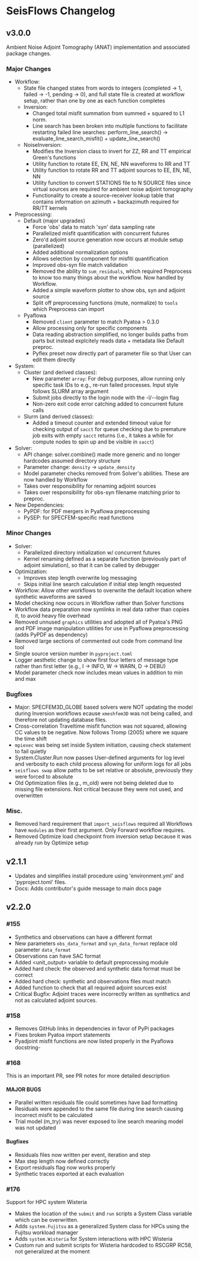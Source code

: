 # SeisFlows Changelog

## v3.0.0

Ambient Noise Adjoint Tomography (ANAT) implementation and associated package
changes.

### Major Changes
- Workflow:
    - State file changed states from words to integers (completed -> 1, 
      failed -> -1, pending -> 0), and full state file is created at workflow
      setup, rather than one by one as each function completes
    - Inversion:
        - Changed total misfit summation from summed + squared to L1 norm.
        - Line search has been broken into multiple functions to facilitate
          restarting failed line searches: 
          perform_line_search() -> evaluate_line_search_misfit() + update_line_search()
    - NoiseInversion:
        - Modifies the Inversion class to invert for ZZ, RR and TT empirical 
          Green's functions
        - Utility function to rotate EE, EN, NE, NN waveforms to RR and TT
        - Utility function to rotate RR and TT adjoint sources to EE, EN, NE, NN
        - Utility function to convert STATIONS file to N SOURCE files since 
          virtual sources are required for ambient noise adjoint tomography
        - Functionality to create a source-receiver lookup table that contains
          information on azimuth + backazimuth required for RR/TT kernels
- Preprocessing:
    - Default (major upgrades)
        - Force 'obs' data to match 'syn' data sampling rate
        - Parallelized misfit quantification with concurrent futures
        - Zero'd adjoint source generation now occurs at module setup 
          (parallelized)
        - Added additional normalization options
        - Allows selection by component for misfiti quantification
        - Improved obs-syn file match validation
        - Removed the ability to `sum_residuals`, which required Preprocess to 
          know too many things about the workflow. Now handled by Workflow.
        - Added a simple waveform plotter to show obs, syn and adjoint source
        - Split off preprocessing functions (mute, normalize) to `tools` which
          Preprocess can import
    - Pyaflowa
        - Removed `client` parameter to match Pyatoa > 0.3.0
        - Allow processing only for specific components
        - Data reading abstraction simplified, no longer builds paths from parts
          but instead explcitely reads data + metadata like Default preproc.
        - Pyflex preset now directly part of parameter file so that User can
          edit them directly
- System:
    - Cluster (and derived classes):
        - New parameter `array`: For debug purposes, allow running only specific
          task IDs to e.g., re-run failed processes. Input style follows SLURM
          array argument 
        - Submit jobs directly to the login node with the -l/--login flag
        - Non-zero exit code error catching added to concurrent future calls
    - Slurm (and derived classes): 
        - Added a timeout counter and extended timeout value for checking
          output of `sacct` for queue checking due to premature job exits with
          empty `sacct` returns (i.e., it takes a while for compute nodes to 
          spin up and be visible in `sacct`)
- Solver: 
    - API change: solver.combine() made more generic and no longer hardcodes
      assumed directory structure
    - Parameter change: `density` -> `update_density`
    - Model parameter checks removed from Solver's abilities. These are now 
      handled by Workflow
    - Takes over responsibility for renaming adjoint sources 
    - Takes over responsibility for obs-syn filename matching prior to preproc.
- New Dependencies:
    - PyPDF: for PDF mergers in Pyaflowa preprocessing
    - PySEP: for SPECFEM-specific read functions 

### Minor Changes
- Solver: 
    - Parallelized directory initialization w/ concurrent futures
    - Kernel renaming defined as a separate function (previously part of 
      adjoint simulation), so that it can be called by debugger
- Optimization:
    - Improves step length overwrite log messaging
    - Skips initial line search calculation if initial step length requested
- Workflow: Allow other workflows to overwrite the default location where 
  synthetic waveforms are saved
- Model checking now occurs in Workflow rather than Solver functions
- Workflow data preparation now symlinks in real data rather than copies it,
  to avoid heavy file overhead
- Removed unnused `graphics` utilities and adopted all of Pyatoa's PNG and PDF
  image manipulation utilities for use in Pyaflowa preprocessing (adds PyPDF as
  dependency)
- Removed large sections of commented out code from command line tool
- Single source version number in `pyproject.toml`
- Logger aesthetic change to show first four letters of message type rather than
  first letter (e.g., I -> INFO, W -> WARN, D -> DEBU)
- Model parameter check now includes mean values in addition to min and max

### Bugfixes
- Major: SPECFEM3D\_GLOBE based solvers were NOT updating the model during 
  Inversion workflows ecause `xmeshfem3D` was not being called, and therefore 
  not updating database files.
- Cross-correlation Traveltime misfit function was not squared, allowing CC 
  values to be negative. Now follows Tromp (2005) where we square the time shift
- `mpiexec` was being set inside System initiation, causing check statement to 
  fail quietly
- System.Cluster.Run now passes User-defined arguments for log level and 
  verbosity to each child process allowing for uniform logs for all jobs
- `seisflows swap` allow paths to be set relative or absolute, previously they
  were forced to absolute
- Old Optimization files (e.g., m\_old) were not being deleted due to missing 
  file extensions. Not critical because they were not used, and overwritten

### Misc.
- Removed hard requirement that `import_seisflows` required all Workflows have
  `modules` as their first argument. Only Forward workflow requires.
- Removed Optimize load checkpoint from inversion setup because it was already
  run by Optimize setup



## v2.1.1

- Updates and simplifies install procedure using 'environment.yml' and 
  'pyproject.toml' files. 
- Docs: Adds contributor's guide message to main docs page

## v2.2.0

### #155
- Synthetics and observations can have a different format
- New parameters `obs_data_format` and `syn_data_format` replace old parameter
  `data_format`
- Observations can have SAC format
- Added <unit_output> variable to default preprocessing module
- Added hard check: the observed and synthetic data format must be correct
- Added hard check: synthetic and observations files must match
- Added function to check that all required adjoint sources exist
- Critical Bugfix: Adjoint traces were incorrectly written as synthetics and not
  as calculated adjoint sources.

### #158
- Removes GitHub links in dependencies in favor of PyPi packages
- Fixes broken Pyatoa import statements
- Pyadjoint misfit functions are now listed properly in the Pyaflowa docstring- 


### #168
This is an important PR, see PR notes for more detailed description

#### MAJOR BUGS
- Parallel written residuals file could sometimes have bad formatting
- Residuals were appended to the same file during line search causing incorrect
	misfit to be calculated
- Trial model (m_try) was never exposed to line search meaning model was 
	not updated

#### Bugfixes
- Residuals files now written per event, iteration and step 
- Max step length now defined correctly
- Export residuals flag now works properly
- Synthetic traces exported at each evaluation


### #176
Support for HPC system Wisteria 

- Makes the location of the `submit` and `run` scripts a System Class variable 
	which can be overwritten. 
- Adds `system.Fujitsu` as a generalized System class for HPCs using the Fujitsu
	workload manager
- Adds `system.Wisteria` for System interactions with HPC Wisteria
- Custom run and submit scripts for Wisteria hardcoded to RSCGRP RC58, not 
	generalized at the moment

